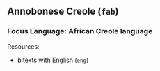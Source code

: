 ## Annobonese Creole (`fab`)

### Focus Language: African Creole language

Resources:
 - bitexts with English (`eng`)
